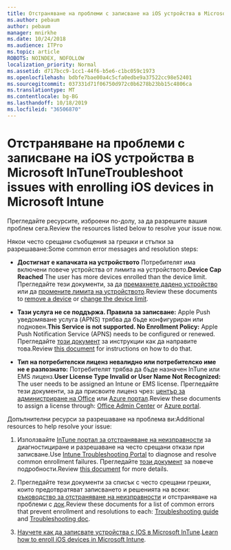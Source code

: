 ```yaml
---
title: Отстраняване на проблеми с записване на iOS устройства в Microsoft InTune
ms.author: pebaum
author: pebaum
manager: mnirkhe
ms.date: 10/24/2018
ms.audience: ITPro
ms.topic: article
ROBOTS: NOINDEX, NOFOLLOW
localization_priority: Normal
ms.assetid: d717bcc9-1cc1-44f6-b5e6-c1bc059c1973
ms.openlocfilehash: bdbfe7bae00a4c5cfa0edbe9a37522cc98e52401
ms.sourcegitcommit: 037331d71f06750d972c0b6278b23bb15c4806ca
ms.translationtype: MT
ms.contentlocale: bg-BG
ms.lasthandoff: 10/18/2019
ms.locfileid: "36506870"
---
```

# <a name="troubleshoot-issues-with-enrolling-ios-devices-in-microsoft-intune"></a><span data-ttu-id="04e28-102">Отстраняване на проблеми с записване на iOS устройства в Microsoft InTune</span><span class="sxs-lookup"><span data-stu-id="04e28-102">Troubleshoot issues with enrolling iOS devices in Microsoft Intune</span></span>

<span data-ttu-id="04e28-103">Прегледайте ресурсите, изброени по-долу, за да разрешите вашия проблем сега.</span><span class="sxs-lookup"><span data-stu-id="04e28-103">Review the resources listed below to resolve your issue now.</span></span> 
  
<span data-ttu-id="04e28-104">Някои често срещани съобщения за грешки и стъпки за разрешаване:</span><span class="sxs-lookup"><span data-stu-id="04e28-104">Some common error messages and resolution steps:</span></span>
  
- <span data-ttu-id="04e28-105">**Достигнат е капачката на устройството** Потребителят има включени повече устройства от лимита на устройството.</span><span class="sxs-lookup"><span data-stu-id="04e28-105">**Device Cap Reached** The user has more devices enrolled than the device limit.</span></span> <span data-ttu-id="04e28-106">Прегледайте тези документи, за да [премахнете дадено устройство](https://docs.microsoft.com/intune/devices-wipe) или да [промените лимита на устройството](https://docs.microsoft.com/intune/enrollment-restrictions-set#set-device-limit-restrictions).</span><span class="sxs-lookup"><span data-stu-id="04e28-106">Review these documents to [remove a device](https://docs.microsoft.com/intune/devices-wipe) or [change the device limit](https://docs.microsoft.com/intune/enrollment-restrictions-set#set-device-limit-restrictions).</span></span>
    
- <span data-ttu-id="04e28-107">**Тази услуга не се поддържа. Правила за записване:** Apple Push уведомяване услуга (APNS) трябва да бъде конфигуриран или подновен.</span><span class="sxs-lookup"><span data-stu-id="04e28-107">**This Service is not supported. No Enrollment Policy:** Apple Push Notification Service (APNS) needs to be configured or renewed.</span></span> <span data-ttu-id="04e28-108">Прегледайте [този документ](https://docs.microsoft.com/intune/apple-mdm-push-certificate-get) за инструкции как да направите това.</span><span class="sxs-lookup"><span data-stu-id="04e28-108">Review [this document](https://docs.microsoft.com/intune/apple-mdm-push-certificate-get) for instructions on how to do that.</span></span> 
    
- <span data-ttu-id="04e28-109">**Тип на потребителски лиценз невалидно или потребителско име не е разпознато:** Потребителят трябва да бъде назначен InTune или EMS лиценз.</span><span class="sxs-lookup"><span data-stu-id="04e28-109">**User License Type Invalid or User Name Not Recognized:** The user needs to be assigned an Intune or EMS license.</span></span> <span data-ttu-id="04e28-110">Прегледайте тези документи, за да присвоите лиценз чрез: [център за администриране на Office](https://docs.microsoft.com/intune/licenses-assign) или [Azure портал](https://docs.microsoft.com/azure/active-directory/license-users-groups).</span><span class="sxs-lookup"><span data-stu-id="04e28-110">Review these documents to assign a license through: [Office Admin Center](https://docs.microsoft.com/intune/licenses-assign) or [Azure portal](https://docs.microsoft.com/azure/active-directory/license-users-groups).</span></span>
    
<span data-ttu-id="04e28-111">Допълнителни ресурси за разрешаване на проблема ви:</span><span class="sxs-lookup"><span data-stu-id="04e28-111">Additional resources to help resolve your issue:</span></span>
  
1. <span data-ttu-id="04e28-112">Използвайте [InTune портал за отстраняване на неизправности](https://devicemanagement.microsoft.com/#blade/Microsoft_Intune_DeviceSettings/TroubleshootBlade) за диагностициране и разрешаване на често срещани откази при записване.</span><span class="sxs-lookup"><span data-stu-id="04e28-112">Use [Intune Troubleshooting Portal](https://devicemanagement.microsoft.com/#blade/Microsoft_Intune_DeviceSettings/TroubleshootBlade) to diagnose and resolve common enrollment failures.</span></span> <span data-ttu-id="04e28-113">Прегледайте [този документ](https://docs.microsoft.com/intune/help-desk-operators) за повече подробности.</span><span class="sxs-lookup"><span data-stu-id="04e28-113">Review [this document](https://docs.microsoft.com/intune/help-desk-operators) for more details.</span></span> 
    
2. <span data-ttu-id="04e28-114">Прегледайте тези документи за списък с често срещани грешки, които предотвратяват записването и решенията на всеки: [ръководство за отстраняване на неизправности](https://support.microsoft.com/help/4039809/troubleshooting-ios-device-enrollment-in-intune) и отстраняване на проблеми с [док](https://docs.microsoft.com/intune-classic/troubleshoot/troubleshoot-device-enrollment-in-intune).</span><span class="sxs-lookup"><span data-stu-id="04e28-114">Review these documents for a list of common errors that prevent enrollment and resolutions to each: [Troubleshooting guide](https://support.microsoft.com/help/4039809/troubleshooting-ios-device-enrollment-in-intune) and [Troubleshooting doc](https://docs.microsoft.com/intune-classic/troubleshoot/troubleshoot-device-enrollment-in-intune).</span></span>
    
3. <span data-ttu-id="04e28-115">[Научете как да записвате устройства с IOS в Microsoft InTune](https://docs.microsoft.com/intune/ios-enroll).</span><span class="sxs-lookup"><span data-stu-id="04e28-115">[Learn how to enroll iOS devices in Microsoft Intune](https://docs.microsoft.com/intune/ios-enroll).</span></span>
    

